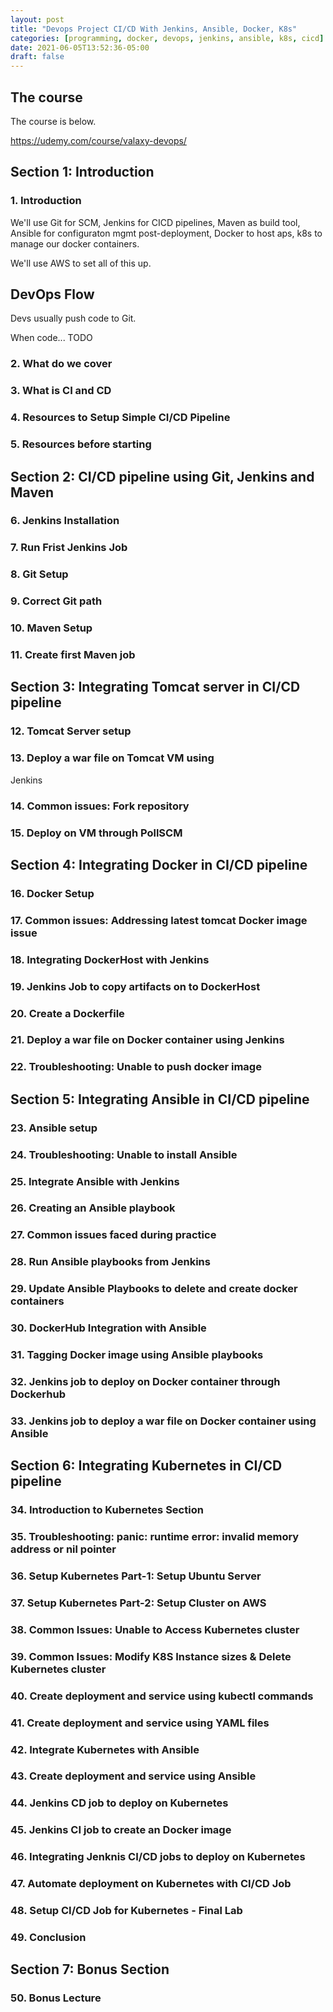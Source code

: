 ```yaml
---
layout: post
title: "Devops Project CI/CD With Jenkins, Ansible, Docker, K8s"
categories: [programming, docker, devops, jenkins, ansible, k8s, cicd]
date: 2021-06-05T13:52:36-05:00
draft: false
---
```


## The course

The course is below.

<https://udemy.com/course/valaxy-devops/>

## Section 1: Introduction

### 1. Introduction

We'll use Git for SCM, Jenkins for CICD pipelines, Maven as build tool, Ansible for configuraton mgmt post-deployment, Docker to host aps, k8s to manage our docker containers.

We'll use AWS to set all of this up.

## DevOps Flow

Devs usually push code to Git.

When code... TODO

### 2. What do we cover

### 3. What is CI and CD

### 4. Resources to Setup Simple CI/CD Pipeline

### 5. Resources before starting

## Section 2: CI/CD pipeline using Git, Jenkins and Maven

### 6. Jenkins Installation

### 7. Run Frist Jenkins Job

### 8. Git Setup

### 9. Correct Git path

### 10. Maven Setup

### 11. Create first Maven job


## Section 3: Integrating Tomcat server in CI/CD pipeline

### 12. Tomcat Server setup

### 13. Deploy a war file on Tomcat VM using
Jenkins

### 14. Common issues: Fork repository

### 15. Deploy on VM through PollSCM

## Section 4: Integrating Docker in CI/CD pipeline

### 16. Docker Setup

### 17. Common issues: Addressing latest tomcat Docker image issue

### 18. Integrating DockerHost with Jenkins

### 19. Jenkins Job to copy artifacts on to DockerHost

### 20. Create a Dockerfile

### 21. Deploy a war file on Docker container using Jenkins

### 22. Troubleshooting: Unable to push docker image

## Section 5: Integrating Ansible in CI/CD pipeline

### 23. Ansible setup

### 24. Troubleshooting: Unable to install Ansible

### 25. Integrate Ansible with Jenkins

### 26. Creating an Ansible playbook

### 27. Common issues faced during practice

### 28. Run Ansible playbooks from Jenkins

### 29. Update Ansible Playbooks to delete and create docker containers

### 30. DockerHub Integration with Ansible

### 31. Tagging Docker image using Ansible playbooks

### 32. Jenkins job to deploy on Docker container through Dockerhub

### 33. Jenkins job to deploy a war file on Docker container using Ansible

## Section 6: Integrating Kubernetes in CI/CD pipeline

### 34. Introduction to Kubernetes Section

### 35. Troubleshooting: panic: runtime error: invalid memory address or nil pointer

### 36. Setup Kubernetes Part-1: Setup Ubuntu Server

### 37. Setup Kubernetes Part-2: Setup Cluster on AWS

### 38. Common Issues: Unable to Access Kubernetes cluster

### 39. Common Issues: Modify K8S Instance sizes & Delete Kubernetes cluster

### 40. Create deployment and service using kubectl commands

### 41. Create deployment and service using YAML files

### 42. Integrate Kubernetes with Ansible

### 43. Create deployment and service using Ansible

### 44. Jenkins CD job to deploy on Kubernetes

### 45. Jenkins CI job to create an Docker image

### 46. Integrating Jenknis CI/CD jobs to deploy on Kubernetes

### 47. Automate deployment on Kubernetes with CI/CD Job

### 48. Setup CI/CD Job for Kubernetes - Final Lab

### 49. Conclusion

## Section 7: Bonus Section

### 50. Bonus Lecture

